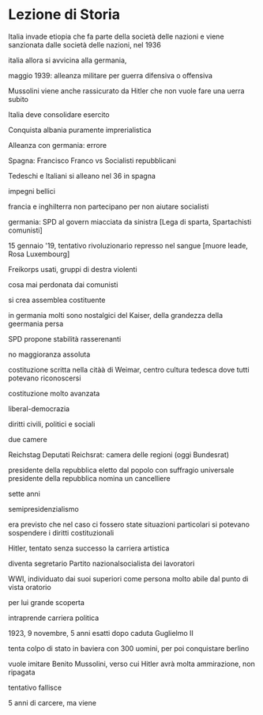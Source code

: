 # Lezione di Storia

Italia invade etiopia che fa parte della società delle nazioni e viene sanzionata dalle società delle nazioni, nel 1936

italia allora si avvicina alla germania,

maggio 1939: alleanza militare per guerra difensiva o offensiva

Mussolini viene anche rassicurato da Hitler che non vuole fare una uerra subito

Italia deve consolidare esercito

Conquista albania puramente imprerialistica


Alleanza con germania: errore


Spagna: Francisco Franco vs Socialisti repubblicani

Tedeschi e Italiani si alleano nel 36 in spagna

impegni bellici


francia e inghilterra non partecipano per non aiutare socialisti


germania: SPD al govern miacciata da sinistra [Lega di sparta, Spartachisti comunisti]

15 gennaio '19, tentativo rivoluzionario represso nel sangue [muore leade, Rosa Luxembourg]

Freikorps usati, gruppi di destra violenti

cosa mai perdonata dai comunisti

si crea assemblea costituente

in germania molti sono nostalgici del Kaiser, della grandezza della geermania persa

SPD propone stabilità
rasserenanti

no maggioranza assoluta

costituzione scritta nella citàà di Weimar, centro cultura tedesca dove tutti potevano riconoscersi

costituzione molto avanzata

liberal-democrazia

diritti civili, politici e sociali

due camere



Reichstag Deputati
Reichsrat: camera delle regioni (oggi Bundesrat)

presidente della repubblica eletto dal popolo con suffragio universale
presidente della repubblica nomina un cancelliere

sette anni

semipresidenzialismo 

era previsto che nel caso ci fossero state situazioni particolari si potevano sospendere i diritti costituzionali


Hitler, tentato senza successo la carriera artistica

diventa segretario Partito nazionalsocialista dei lavoratori


WWI, individuato dai suoi superiori come persona molto abile dal punto di vista oratorio


per lui grande scoperta

intraprende carriera politica

1923, 9 novembre, 5 anni esatti dopo caduta Guglielmo II

tenta colpo di stato in baviera con 300 uomini, per poi conquistare berlino


vuole imitare Benito Mussolini, verso cui Hitler avrà molta ammirazione, non ripagata

tentativo fallisce

5 anni di carcere, ma viene 
<!--stackedit_data:
eyJoaXN0b3J5IjpbLTEwNDcxNzgzMjEsMzc5NjAyMzg2XX0=
-->